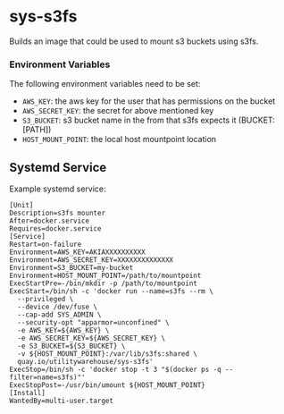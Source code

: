 # sys-s3fs
Builds an image that could be used to mount s3 buckets using s3fs.

### Environment Variables

The following environment variables need to be set:
- `AWS_KEY`: the aws key for the user that has permissions on the bucket
- `AWS_SECRET_KEY`: the secret for above mentioned key
- `S3_BUCKET`: s3 bucket name in the from that s3fs expects it (BUCKET:[PATH])
- `HOST_MOUNT_POINT`: the local host mountpoint location

## Systemd Service

Example systemd service:

```
[Unit]
Description=s3fs mounter
After=docker.service
Requires=docker.service
[Service]
Restart=on-failure
Environment=AWS_KEY=AKIAXXXXXXXXXX
Environment=AWS_SECRET_KEY=XXXXXXXXXXXXXX
Environment=S3_BUCKET=my-bucket
Environment=HOST_MOUNT_POINT=/path/to/mountpoint
ExecStartPre=-/bin/mkdir -p /path/to/mountpoint
ExecStart=/bin/sh -c 'docker run --name=s3fs --rm \
  --privileged \
  --device /dev/fuse \
  --cap-add SYS_ADMIN \
  --security-opt "apparmor=unconfined" \
  -e AWS_KEY=${AWS_KEY} \
  -e AWS_SECRET_KEY=${AWS_SECRET_KEY} \
  -e S3_BUCKET=${S3_BUCKET} \
  -v ${HOST_MOUNT_POINT}:/var/lib/s3fs:shared \
  quay.io/utilitywarehouse/sys-s3fs'
ExecStop=/bin/sh -c 'docker stop -t 3 "$(docker ps -q --filter=name=s3fs)"'
ExecStopPost=-/usr/bin/umount ${HOST_MOUNT_POINT}
[Install]
WantedBy=multi-user.target
```
